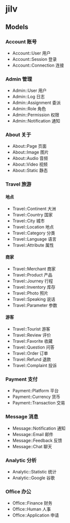 # jilv

## Models

### Account 账号

- Account::User 用户
- Account::Session 登录
- Account::Connection 连接

### Admin 管理

- Admin::User 用户
- Admin::Log 日志
- Admin::Assignment 委派
- Admin::Role 角色
- Admin::Permission 权限
- Admin::Notification 通知

### About 关于

- About::Page 页面
- About::Image 图片
- About::Audio 音频
- About::Video 视频
- About::Static 静态

### Travel 旅游

#### 地点

- Travel::Continent 大洲
- Travel::Country 国家
- Travel::City 城市
- Travel::Location 地点
- Travel::Category 分类
- Travel::Language 语言
- Travel::Attribute 属性

#### 商家

- Travel::Merchant 商家
- Travel::Product 产品
- Travel::Journey 行程
- Travel::Inventory 库存
- Travel::Photo 照片
- Travel::Speaking 说话
- Travel::Parameter 参数

#### 游客

- Travel::Tourist 游客
- Travel::Review 评价
- Travel::Favorite 收藏
- Travel::Question 问答
- Travel::Order 订单
- Travel::Refund 退款
- Travel::Complaint 投诉

### Payment 支付

- Payment::Platform 平台
- Payment::Currency 货币
- Payment::Transaction 交易

### Message 消息

- Message::Notification 通知
- Message::Email 邮件
- Message::Feedback 反馈
- Message::Chat 聊天

### Analytic 分析

- Analytic::Statistic 统计
- Analytic::Google 谷歌

### Office 办公

- Office::Finance 财务
- Office::Human 人事
- Office::Application 申请
